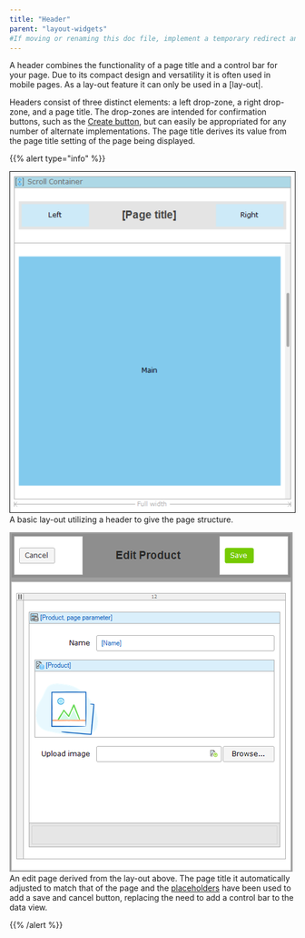```yaml
---
title: "Header"
parent: "layout-widgets"
#If moving or renaming this doc file, implement a temporary redirect and let the respective team know they should update the URL in the product. See Mapping to Products for more details.
---
```



A header combines the functionality of a page title and a control bar for your page. Due to its compact design and versatility it is often used in mobile pages. As a lay-out feature it can only be used in a [lay-out|.

Headers consist of three distinct elements: a left drop-zone, a right drop-zone, and a page title. The drop-zones are intended for confirmation buttons, such as the [Create button](new-button), but can easily be appropriated for any number of alternate implementations. The page title derives its value from the page title setting of the page being displayed.

{{% alert type="info" %}}

![](attachments/pages/header-layout.png)
A basic lay-out utilizing a header to give the page structure.

![](attachments/pages/header-page.png)
An edit page derived from the lay-out above. The page title it automatically adjusted to match that of the page and the [placeholders](placeholder) have been used to add a save and cancel button, replacing the need to add a control bar to the data view.

{{% /alert %}}

